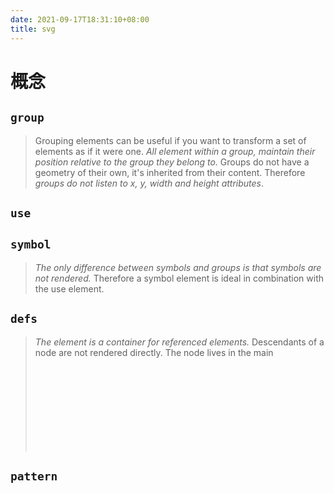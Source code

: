 ```yaml
---
date: 2021-09-17T18:31:10+08:00
title: svg
---
```


# 概念

## `group`
> Grouping elements can be useful if you want to transform a set of elements as if it were one. *All element within a group, maintain their position relative to the group they belong to.* Groups do not have a geometry of their own, it's inherited from their content. Therefore *groups do not listen to x, y, width and height attributes*.
## `use`
## `symbol`
> *The only difference between symbols and groups is that symbols are not rendered.* Therefore a symbol element is ideal in combination with the use element.
## `defs`
> *The <defs> element is a container for referenced elements.* Descendants of a <defs> node are not rendered directly. The <defs> node lives in the main <svg> document.

## `pattern`
